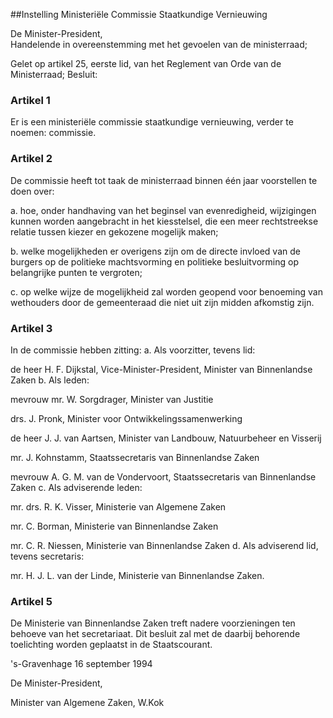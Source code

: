 <meta http-equiv='Content-Type' content='text/html; charset=utf-8' />

##Instelling Ministeriële Commissie Staatkundige Vernieuwing

De Minister-President,  
Handelende in overeenstemming met het gevoelen van de ministerraad;

Gelet op artikel 25, eerste lid, van het Reglement van Orde van de Ministerraad;
Besluit:    

### Artikel  1  

Er is een ministeriële commissie staatkundige vernieuwing, verder te noemen: commissie.  

### Artikel  2  

De commissie heeft tot taak de ministerraad binnen één jaar voorstellen te doen over: 

a. hoe, onder handhaving van het beginsel van evenredigheid, wijzigingen kunnen worden aangebracht in het kiesstelsel, die een meer rechtstreekse relatie tussen kiezer en gekozene mogelijk maken;  

b. welke mogelijkheden er overigens zijn om de directe invloed van de burgers op de politieke machtsvorming en politieke besluitvorming op belangrijke punten te vergroten;  

c. op welke wijze de mogelijkheid zal worden geopend voor benoeming van wethouders door de gemeenteraad die niet uit zijn midden afkomstig zijn.    

### Artikel  3  

In de commissie hebben zitting:   a. Als voorzitter, tevens lid:  

de heer H. F. Dijkstal, Vice-Minister-President, Minister van Binnenlandse Zaken      b. Als leden:  

mevrouw mr. W. Sorgdrager, Minister van Justitie  

drs. J. Pronk, Minister voor Ontwikkelingssamenwerking  

de heer J. J. van Aartsen, Minister van Landbouw, Natuurbeheer en Visserij  

mr. J. Kohnstamm, Staatssecretaris van Binnenlandse Zaken  

mevrouw A. G. M. van de Vondervoort, Staatssecretaris van Binnenlandse Zaken      c. Als adviserende leden:  

mr. drs. R. K. Visser, Ministerie van Algemene Zaken  

mr. C. Borman, Ministerie van Binnenlandse Zaken  

mr. C. R. Niessen, Ministerie van Binnenlandse Zaken      d. Als adviserend lid, tevens secretaris:  

mr. H. J. L. van der Linde, Ministerie van Binnenlandse Zaken.       

### Artikel  5  

De Ministerie van Binnenlandse Zaken treft nadere voorzieningen ten behoeve van het secretariaat. Dit besluit zal met de daarbij behorende toelichting worden geplaatst in de Staatscourant.  

's-Gravenhage 
16 september 1994    

De 
Minister-President, 

Minister van Algemene Zaken, 
W.Kok    
